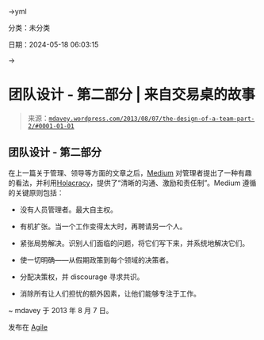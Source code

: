 →yml

分类：未分类

日期：2024-05-18 06:03:15

→

# 团队设计 - 第二部分 | 来自交易桌的故事

> 来源：[`mdavey.wordpress.com/2013/08/07/the-design-of-a-team-part-2/#0001-01-01`](https://mdavey.wordpress.com/2013/08/07/the-design-of-a-team-part-2/#0001-01-01)

## 团队设计 - 第二部分

在上一篇关于管理、领导等方面的文章之后，[Medium](http://firstround.com/article/How-Medium-is-building-a-new-kind-of-company-with-no-managers) 对管理者提出了一种有趣的看法，并利用[Holacracy](http://holacracy.org/)，提供了“清晰的沟通、激励和责任制”。Medium 遵循的关键原则包括：

+   没有人员管理者。最大自主权。

+   有机扩张。当一个工作变得太大时，再聘请另一个人。

+   紧张局势解决。识别人们面临的问题，将它们写下来，并系统地解决它们。

+   使一切明确——从假期政策到每个领域的决策者。

+   分配决策权，并 discourage 寻求共识。

+   消除所有让人们担忧的额外因素，让他们能够专注于工作。

~ mdavey 于 2013 年 8 月 7 日。

发布在 [Agile](https://mdavey.wordpress.com/category/agile/)

